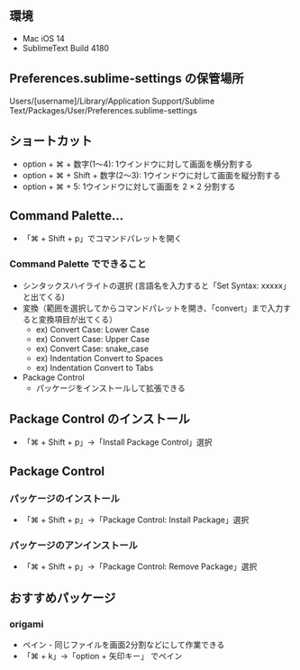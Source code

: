 
## 環境

* Mac iOS 14
* SublimeText Build 4180


## Preferences.sublime-settings の保管場所

Users/[username]/Library/Application Support/Sublime Text/Packages/User/Preferences.sublime-settings


## ショートカット

* option + ⌘ + 数字(1〜4): 1ウインドウに対して画面を横分割する
* option + ⌘ + Shift + 数字(2〜3): 1ウインドウに対して画面を縦分割する
* option + ⌘ + 5: 1ウインドウに対して画面を 2 × 2 分割する


## Command Palette...

* 「⌘ + Shift + p」でコマンドパレットを開く

### Command Palette でできること

* シンタックスハイライトの選択 (言語名を入力すると「Set Syntax: xxxxx」と出てくる)
* 変換（範囲を選択してからコマンドパレットを開き、「convert」まで入力すると変換項目が出てくる）
	* ex) Convert Case: Lower Case
	* ex) Convert Case: Upper Case
	* ex) Convert Case: snake_case
	* ex) Indentation Convert to Spaces
	* ex) Indentation Convert to Tabs
* Package Control
	* パッケージをインストールして拡張できる


## Package Control のインストール

* 「⌘ + Shift + p」→「Install Package Control」選択


## Package Control

### パッケージのインストール

* 「⌘ + Shift + p」→「Package Control: Install Package」選択


### パッケージのアンインストール

* 「⌘ + Shift + p」→「Package Control: Remove Package」選択


## おすすめパッケージ

### origami

* ペイン - 同じファイルを画面2分割などにして作業できる
* 「⌘ + k」→「option + 矢印キー」 でペイン
